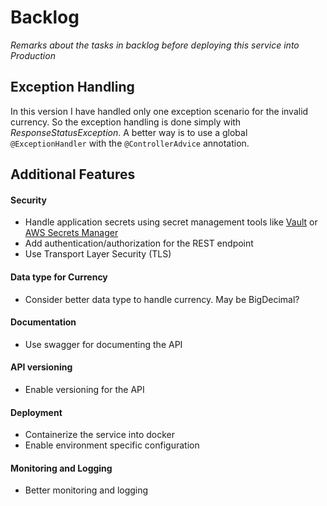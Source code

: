 # Backlog

_Remarks about the tasks in backlog before deploying this service into Production_

## Exception Handling

In this version I have handled only one exception scenario for the invalid currency. 
So the exception handling is done simply with _ResponseStatusException_.
A better way is to use a global `@ExceptionHandler` with the `@ControllerAdvice` annotation.

## Additional Features

#### Security

* Handle application secrets using secret management tools like [Vault](https://www.vaultproject.io/) or [AWS Secrets Manager](https://aws.amazon.com/secrets-manager/)
* Add authentication/authorization for the REST endpoint
* Use Transport Layer Security (TLS)

#### Data type for Currency

* Consider better data type to handle currency. May be BigDecimal?

#### Documentation

* Use swagger for documenting the API

#### API versioning

* Enable versioning for the API

#### Deployment

* Containerize the service into docker
* Enable environment specific configuration 

#### Monitoring and Logging

* Better monitoring and logging   

